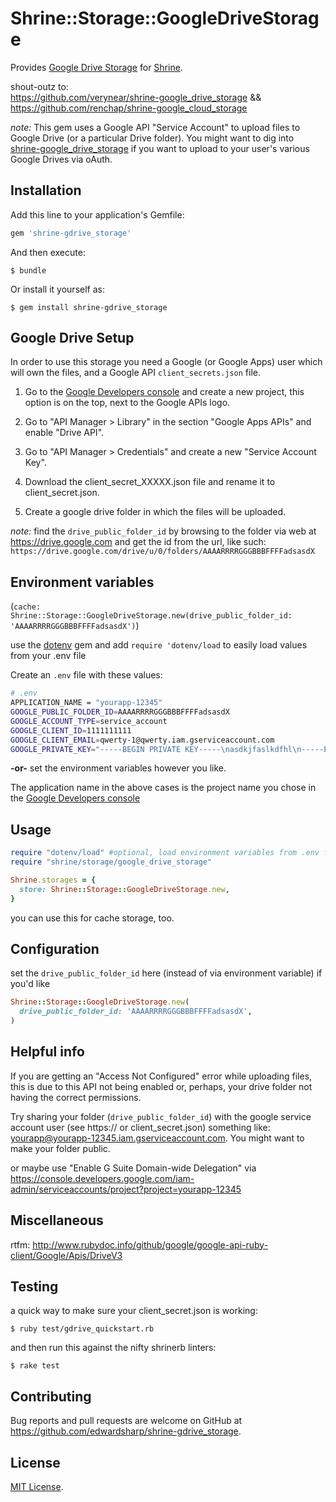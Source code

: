 # Shrine::Storage::GoogleDriveStorage

Provides [Google Drive Storage] for [Shrine].

shout-outz to:  
https://github.com/verynear/shrine-google_drive_storage &&  
https://github.com/renchap/shrine-google_cloud_storage

_note:_
This gem uses a Google API "Service Account" to upload files to Google Drive (or a particular Drive folder). You might want to dig into [shrine-google_drive_storage](https://github.com/verynear/shrine-google_drive_storage) if you want to upload to your user's various Google Drives via oAuth. 

## Installation

Add this line to your application's Gemfile:

```ruby
gem 'shrine-gdrive_storage'
```

And then execute:

    $ bundle

Or install it yourself as:

    $ gem install shrine-gdrive_storage

## Google Drive Setup

In order to use this storage you need a Google (or Google Apps) user which will own the files, and a Google API `client_secrets.json` file.

1. Go to the [Google Developers console](https://console.developers.google.com/project) and create a new project, this option is on the top, next to the Google APIs logo.

2. Go to "API Manager > Library" in the section "Google Apps APIs" and enable "Drive API". 

3. Go to "API Manager > Credentials" and create a new "Service Account Key".

4. Download the client_secret_XXXXX.json file and rename it to client_secret.json.

5. Create a google drive folder in which the files will be uploaded. 

_note:_ find the `drive_public_folder_id` by browsing to the folder via web at https://drive.google.com and get the id from the url, like such: `https://drive.google.com/drive/u/0/folders/AAAARRRRGGGBBBFFFFadsasdX`

## Environment variables

 (`cache: Shrine::Storage::GoogleDriveStorage.new(drive_public_folder_id: 'AAAARRRRGGGBBBFFFFadsasdX')`)  

use the [dotenv](https://rubygems.org/gems/dotenv) gem and add `require 'dotenv/load` to easily load values from your .env file  

Create an `.env` file with these values:

```sh
# .env
APPLICATION_NAME = "yourapp-12345"
GOOGLE_PUBLIC_FOLDER_ID=AAAARRRRGGGBBBFFFFadsasdX
GOOGLE_ACCOUNT_TYPE=service_account
GOOGLE_CLIENT_ID=1111111111
GOOGLE_CLIENT_EMAIL=qwerty-1@qwerty.iam.gserviceaccount.com
GOOGLE_PRIVATE_KEY="-----BEGIN PRIVATE KEY-----\nasdkjfaslkdfhl\n-----END PRIVATE KEY-----\n"
```

__-or-__ set the environment variables however you like.

The application name in the above cases is the project name you chose in the [Google Developers console](https://console.developers.google.com/project)


## Usage

```rb
require "dotenv/load" #optional, load environment variables from .env file
require "shrine/storage/google_drive_storage"

Shrine.storages = {
  store: Shrine::Storage::GoogleDriveStorage.new,
}
```

you can use this for cache storage, too.

## Configuration

set the `drive_public_folder_id` here (instead of via environment variable) if you'd like

```rb
Shrine::Storage::GoogleDriveStorage.new(
  drive_public_folder_id: 'AAAARRRRGGGBBBFFFFadsasdX',
)
```

## Helpful info

If you are getting an "Access Not Configured" error while uploading files, this is due to this API not being enabled or, perhaps, your drive folder not having the correct permissions. 

Try sharing your folder (`drive_public_folder_id`) with the google service account user (see https:// or client_secret.json) something like: yourapp@yourapp-12345.iam.gserviceaccount.com. You might want to make your folder public.

or maybe use "Enable G Suite Domain-wide Delegation" via https://console.developers.google.com/iam-admin/serviceaccounts/project?project=yourapp-12345


## Miscellaneous

rtfm: http://www.rubydoc.info/github/google/google-api-ruby-client/Google/Apis/DriveV3

## Testing

a quick way to make sure your client_secret.json is working: 

    $ ruby test/gdrive_quickstart.rb

and then run this against the nifty shrinerb linters:

    $ rake test

## Contributing

Bug reports and pull requests are welcome on GitHub at https://github.com/edwardsharp/shrine-gdrive_storage. 

## License

[MIT License](http://opensource.org/licenses/MIT).


[Google Drive Storage]: https://drive.google.com/drive/
[Shrine]: https://github.com/janko-m/shrine
